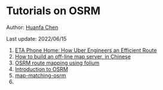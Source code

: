 # Tutorials on OSRM

Author: [Huanfa Chen](https://github.com/huanfachen)

Last update: 2022/06/15

1. [ETA Phone Home: How Uber Engineers an Efficient Route](https://eng.uber.com/engineering-routing-engine/)
2. [How to build an off-line map server, in Chinese](https://zhuanlan.zhihu.com/p/386894010)
3. [OSRM route mapping using folium](https://www.thinkdatascience.com/post/2020-03-03-osrm/osrm/)
4. [Introduction to OSRM](https://medium.com/ivymobility-developers/open-source-routing-machine-43db9ae06fb7)
5. [map-matching-osrm](https://blog.dend.ro/map-matching-osrm/)
6. 